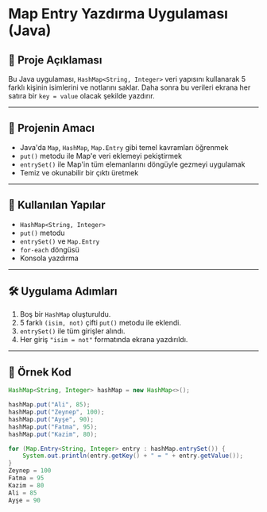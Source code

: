 # Map Entry Yazdırma Uygulaması (Java)

## 📌 Proje Açıklaması

Bu Java uygulaması, `HashMap<String, Integer>` veri yapısını kullanarak 5 farklı kişinin isimlerini ve notlarını saklar. Daha sonra bu verileri ekrana her satıra bir `key = value` olacak şekilde yazdırır.

---

## 🎯 Projenin Amacı

- Java'da `Map`, `HashMap`, `Map.Entry` gibi temel kavramları öğrenmek
- `put()` metodu ile Map'e veri eklemeyi pekiştirmek
- `entrySet()` ile Map'in tüm elemanlarını döngüyle gezmeyi uygulamak
- Temiz ve okunabilir bir çıktı üretmek

---

## 🧪 Kullanılan Yapılar

- `HashMap<String, Integer>`
- `put()` metodu
- `entrySet()` ve `Map.Entry`
- `for-each` döngüsü
- Konsola yazdırma

---

## 🛠️ Uygulama Adımları

1. Boş bir `HashMap` oluşturuldu.
2. 5 farklı `(isim, not)` çifti `put()` metodu ile eklendi.
3. `entrySet()` ile tüm girişler alındı.
4. Her giriş `"isim = not"` formatında ekrana yazdırıldı.

---

## 🧾 Örnek Kod

```java
HashMap<String, Integer> hashMap = new HashMap<>();

hashMap.put("Ali", 85);
hashMap.put("Zeynep", 100);
hashMap.put("Ayşe", 90);
hashMap.put("Fatma", 95);
hashMap.put("Kazim", 80);

for (Map.Entry<String, Integer> entry : hashMap.entrySet()) {
    System.out.println(entry.getKey() + " = " + entry.getValue());
}
Zeynep = 100
Fatma = 95
Kazim = 80
Ali = 85
Ayşe = 90
